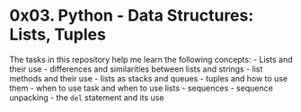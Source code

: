 # 0x03. Python - Data Structures: Lists, Tuples

The tasks in this repository help me learn the following concepts:
    - Lists and their use
    - differences and similarities between lists and strings
    - list methods and their use
    - lists as stacks and queues
    - tuples and how to use them
    - when to use task and when to use lists
    - sequences
    - sequence unpacking
    - the `del` statement and its use
